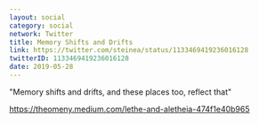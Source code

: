 ```yaml
---
layout: social
category: social
network: Twitter
title: Memory Shifts and Drifts
link: https://twitter.com/steinea/status/1133469419236016128
twitterID: 1133469419236016128
date: 2019-05-28
---
```


"Memory shifts and drifts, and these places too, reflect that"

<https://theomeny.medium.com/lethe-and-aletheia-474f1e40b965>
